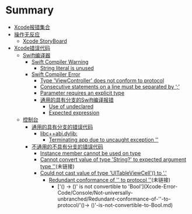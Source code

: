 # Summary

* [Xcode报错集合](README.md)
* [操作无反应](No-response/README.md)
  * [Xcode StoryBoard](No-response/Xcode-Storyboard.md)
* [Xcode错误代码](Xcode-Error-Code/README.md)
  * [Swift编译器](Xcode-Error-Code/Swift-Compiler/README.md)
    * [Swift Compiler Warning](Xcode-Error-Code/Swift-Compiler/Swift-Compiler-Warning/README.md)
      * [String literal is unused](Xcode-Error-Code/Swift-Compiler/Swift-Compiler-Warning/String-literal-is-unused.md)
    * [Swift Compiler Error](Xcode-Error-Code/Swift-Compiler/Swift-Compiler-Error/README.md)
      * [Type 'ViewController' does not conform to protocol](Xcode-Error-Code/Swift-Compiler/Swift-Compiler-Error/Type-'ViewController'-does-not-conform-to-protocol.md)
      * [Consecutive statements on a line must be separated by ‘;’](Xcode-Error-Code/Swift-Compiler/Swift-Compiler-Error/Consecutive-statements-on-a-line-must-be-separated-by-‘;’.md)
      * [Parameter requires an explicit type](Xcode-Error-Code/Swift-Compiler/Swift-Compiler-Error/Parameter-requires-an-explicit-type.md)
      * [通用的具有分支的Swift编译报错](Xcode-Error-Code/Swift-Compiler/Swift-Compiler-Error/Generic-Swift-Compile-Error-with-Branch/README.md)
        * [Use of undeclared](Xcode-Error-Code/Swift-Compiler/Swift-Compiler-Error/Generic-Swift-Compile-Error-with-Branch/Use-of-undeclared.md)
        * [Expected expression](Xcode-Error-Code/Swift-Compiler/Swift-Compiler-Error/Generic-Swift-Compile-Error-with-Branch/Expected-expression.md)
  * [控制台](Xcode-Error-Code/Console/README.md)
    * [通用的具有分支的错误代码](Xcode-Error-Code/Console/Universal-branching/README.md)
      * [libc++abi.dylib:](Xcode-Error-Code/Console/Universal-branching/libcabidylib/libcabidylib.md)
        * [Terminating app due to uncaught exception ''](Xcode-Error-Code/Console/Universal-branching/libcabidylib/Terminating-app-due-to-uncaught-exception.md)
    * [不通用的不具有分支的错误代码](Xcode-Error-Code/Console/Not-universally-unbranched/README.md)
      * [Instance member cannot be used on type](Xcode-Error-Code/Console/Not-universally-unbranched/Instance-member-cannot-be-used-on-type.md)
      * [Cannot convert value of type 'String?' to expected argument type ''](Xcode-Error-Code/Console/Not-universally-unbranched/Cannot-convert-value-of-type-'String?'-to-expected-argument-type.md)(未链接)
      * [Could not cast value of type 'UITableViewCell'\(\) to '.'](Xcode-Error-Code/Console/Not-universally-unbranched/Could-not-cast-value-of-type-'UITableViewCell'-to-‘.’.md )
        * [Redundant conformance of '' to protocol ''](Xcode-Error-Code/Console/Not-universally-unbranched/Redundant-conformance-of-''-to-protocol.md)(未链接)
          * ['\(\) -&gt; \(\)' is not convertible to 'Bool'](Xcode-Error-Code/Console/Not-universally-unbranched/Redundant-conformance-of-''-to-protocol/'()-&gt; ()'-is-not-convertible-to-Bool.md)

